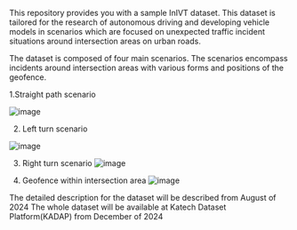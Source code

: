 This repository provides you with a sample InIVT dataset.
This dataset is tailored for the research of autonomous driving and developing vehicle models in scenarios which are focused on unexpected traffic incident situations around intersection areas on urban roads.

The dataset is composed of four main scenarios. 
The scenarios encompass incidents around intersection areas with various forms and positions of the geofence.

1.Straight path scenario

![image](https://github.com/ParkJunYeop/InIVT-dataset/assets/61575966/082334ac-e3d5-4951-948f-3483df112664)

2. Left turn scenario

![image](https://github.com/ParkJunYeop/InIVT-dataset/assets/61575966/10ab26a9-35a9-4e93-af54-02f264101feb)

3. Right turn scenario
![image](https://github.com/ParkJunYeop/InIVT-dataset/assets/61575966/4a1ec729-74c9-49c6-a2b7-f952b0158146)

4. Geofence within intersection area
![image](https://github.com/ParkJunYeop/InIVT-dataset/assets/61575966/93408d09-db10-435b-b1eb-993cf9ec9810)


The detailed description for the dataset will be described from August of 2024
The whole dataset will be available at Katech Dataset Platform(KADAP) from December of 2024
